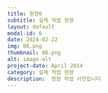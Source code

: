 ```yaml
---
title: 현장6
subtitle: 실제 작업 현장
layout: default
modal-id: 6
date: 2024-02-22
img: 06.png
thumbnail: 06.png
alt: image-alt
project-date: April 2014
category: 실제 작업 현장
description:  현장 작업 사진입니다
---
```

